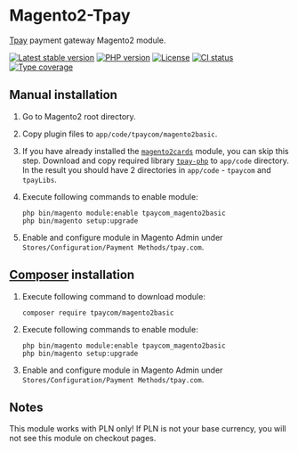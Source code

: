 # Magento2-Tpay

[Tpay](https://tpay.com) payment gateway Magento2 module.

[![Latest stable version](https://img.shields.io/packagist/v/tpaycom/magento2basic.svg?label=current%20version)](https://packagist.org/packages/tpaycom/magento2basic)
[![PHP version](https://img.shields.io/packagist/php-v/tpaycom/magento2basic.svg)](https://php.net)
[![License](https://img.shields.io/github/license/tpay-com/tpay-magento2-basic.svg)](LICENSE)
[![CI status](https://github.com/tpay-com/tpay-magento2-basic/actions/workflows/ci.yaml/badge.svg?branch=master)](https://github.com/tpay-com/tpay-magento2-basic/actions)
[![Type coverage](https://shepherd.dev/github/tpay-com/tpay-magento2-basic/coverage.svg)](https://shepherd.dev/github/tpay-com/tpay-magento2-basic)

## Manual installation

1. Go to Magento2 root directory.

2. Copy plugin files to `app/code/tpaycom/magento2basic`.

3. If you have already installed the [`magento2cards`](https://github.com/tpay-com/tpay-magento2-cards) module, you can skip this step.
   Download and copy required library [`tpay-php`](https://github.com/tpay-com/tpay-php) to `app/code` directory. In the result you should have 2 directories in `app/code` - `tpaycom` and `tpayLibs`.

4. Execute following commands to enable module:
    ```console
    php bin/magento module:enable tpaycom_magento2basic
    php bin/magento setup:upgrade
    ```

5. Enable and configure module in Magento Admin under `Stores/Configuration/Payment Methods/tpay.com`.


## [Composer](https://getcomposer.org) installation

1. Execute following command to download module:
    ```console
    composer require tpaycom/magento2basic
    ```

2. Execute following commands to enable module:
    ```console
    php bin/magento module:enable tpaycom_magento2basic
    php bin/magento setup:upgrade
    ```

3. Enable and configure module in Magento Admin under `Stores/Configuration/Payment Methods/tpay.com`.


## Notes

This module works with PLN only! If PLN is not your base currency, you will not see this module on checkout pages.
